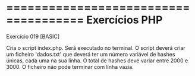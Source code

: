 =====================================
Exercícios PHP
=====================================
Exercício 019
[BASIC]

Cria o script index.php. Será executado no terminal.
O script deverá criar um ficheiro 'dados.txt' que deverá ter
um número variável de hashes únicas, cada uma na sua linha.
O total de hashes deve variar entre 2000 e 3000.
O ficheiro não pode terminar com linha vazia.